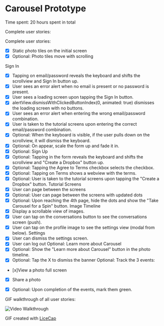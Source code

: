 # Carousel Prototype


Time spent: 20 hours spent in total

Complete user stories: 

Complete user stories: 

* [x] Static photo tiles on the initial screen
* [x] Optional: Photo tiles move with scrolling

Sign In
* [x] Tapping on email/password reveals the keyboard and shifts the scrollview and Sign In button up.
* [x] User sees an error alert when no email is present or no password is present.
* [x] User sees a loading screen upon tapping the Sign In button.
* [x] alertView.dismissWithClickedButtonIndex(0, animated: true) dismisses the loading screen with no buttons.
* [x] User sees an error alert when entering the wrong email/password combination.
* [x] User is taken to the tutorial screens upon entering the correct email/password combination.
* [x] Optional: When the keyboard is visible, if the user pulls down on the scrollview, it will dismiss the keyboard.
* [x] Optional: On appear, scale the form up and fade it in.
* [x] Optional: Sign Up
* [x] Optional: Tapping in the form reveals the keyboard and shifts the scrollview and "Create a Dropbox" button up.
* [x] Optional: Tapping the Agree to Terms checkbox selects the checkbox.
* [x] Optional: Tapping on Terms shows a webview with the terms.
* [x] Optional: User is taken to the tutorial screens upon tapping the "Create a Dropbox" button.
Tutorial Screens
* [x] User can page between the screens
* [x] Optional: User can page between the screens with updated dots
* [x] Optional: Upon reaching the 4th page, hide the dots and show the "Take Carousel for a Spin" button.
Image Timeline
* [x] Display a scrollable view of images.
* [x] User can tap on the conversations button to see the conversations screen (push).
* [x] User can tap on the profile image to see the settings view (modal from below).
Settings
* [x] User can dismiss the settings screen.
* [x] User can log out
Optional: Learn more about Carousel
* [x] Optional: Show the "Learn more about Carousel" button in the photo timeline.
* [x] Optional: Tap the X to dismiss the banner
 Optional: Track the 3 events:
* [x]View a photo full screen
* [x] Share a photo
* [x] Optional: Upon completion of the events, mark them green.


GIF walkthrough of all user stories:

![Video Walkthrough](https://github.com/uxmin/Carousel/blob/master/CarouselWalkthrough.gif)

GIF created with [LiceCap](http://www.cockos.com/licecap/)

